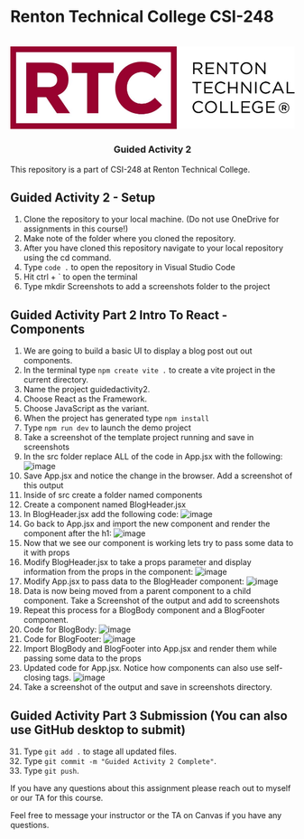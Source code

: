 # Renton Technical College CSI-248
<br />    

<div align="center">  
    <img src="logo.jpg" alt="Logo">
    <h3 align="center">Guided Activity 2</h3>
</div>

This repository is a part of CSI-248 at Renton Technical College.

## Guided Activity 2 - Setup

1. Clone the repository to your local machine. (Do not use OneDrive for assignments in this course!)
2. Make note of the folder where you cloned the repository.
3. After you have cloned this repository navigate to your local repository using the cd command.
4. Type `code .` to open the repository in Visual Studio Code
5. Hit ctrl + ` to open the terminal
6. Type mkdir Screenshots to add a screenshots folder to the project

## Guided Activity Part 2 Intro To React - Components

1. We are going to build a basic UI to display a blog post out out components.
2. In the terminal type `npm create vite .` to create a vite project in the current directory.
3. Name the project guidedactivity2.
4. Choose React as the Framework.
5. Choose JavaScript as the variant.
6. When the project has generated type `npm install`
7. Type `npm run dev` to launch the demo project
8. Take a screenshot of the template project running and save in screenshots
9. In the src folder replace ALL of the code in App.jsx with the following:
    ![image](https://github.com/EmeryCSI/CSI248F23_GuidedActivity2/assets/102991550/468d8ab6-9ca5-4aa8-9c63-06ce62aeb4d0)
10. Save App.jsx and notice the change in the browser. Add a screenshot of this output
12. Inside of src create a folder named components
13. Create a component named BlogHeader.jsx
14. In BlogHeader.jsx add the following code:
    ![image](https://github.com/EmeryCSI/CSI248F23_GuidedActivity2/assets/102991550/839a7bed-d5bc-4468-81a0-b31745801733)
15. Go back to App.jsx and import the new component and render the component after the h1:
    ![image](https://github.com/EmeryCSI/CSI248F23_GuidedActivity2/assets/102991550/2739361b-94c5-4f7a-ad8a-8e6418c988a9)
17. Now that we see our component is working lets try to pass some data to it with props
18. Modify BlogHeader.jsx to take a props parameter and display information from the props in the component:
    ![image](https://github.com/EmeryCSI/CSI248F23_GuidedActivity2/assets/102991550/0d38b5e1-4725-4ade-8439-913bed04aaae)
20. Modify App.jsx to pass data to the BlogHeader component:
    ![image](https://github.com/EmeryCSI/CSI248F23_GuidedActivity2/assets/102991550/31382529-0d2b-44bb-8e9a-c369a2858008)
22. Data is now being moved from a parent component to a child component. Take a Screenshot of the output and add to screenshots
23. Repeat this process for a BlogBody component and a BlogFooter component.
24. Code for BlogBody:
    ![image](https://github.com/EmeryCSI/CSI248F23_GuidedActivity2/assets/102991550/512d3ed8-a0de-4446-b580-5e0b52f1b019)
25. Code for BlogFooter:
    ![image](https://github.com/EmeryCSI/CSI248F23_GuidedActivity2/assets/102991550/480a228d-5b1b-4bff-9a7e-a2bff2b14191)
27. Import BlogBody and BlogFooter into App.jsx and render them while passing some data to the props
28. Updated code for App.jsx. Notice how components can also use self-closing tags.
    ![image](https://github.com/EmeryCSI/CSI248F23_GuidedActivity2/assets/102991550/78f2ca23-6d80-4ceb-b94b-48becaf3a147)
30. Take a screenshot of the output and save in screenshots directory.

## Guided Activity Part 3 Submission (You can also use GitHub desktop to submit)
31. Type `git add .` to stage all updated files.
32. Type `git commit -m "Guided Activity 2 Complete"`.
33. Type `git push`.



If you have any questions about this assignment please reach out to myself or our TA for this course. 



Feel free to message your instructor or the TA on Canvas if you have any questions.
